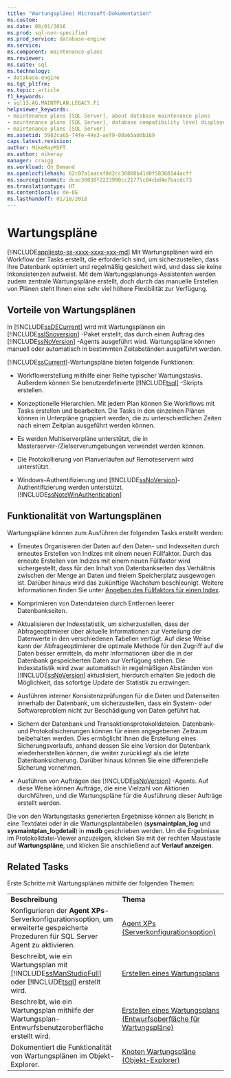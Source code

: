 ```yaml
---
title: "Wartungspläne| Microsoft-Dokumentation"
ms.custom: 
ms.date: 08/01/2016
ms.prod: sql-non-specified
ms.prod_service: database-engine
ms.service: 
ms.component: maintenance-plans
ms.reviewer: 
ms.suite: sql
ms.technology:
- database-engine
ms.tgt_pltfrm: 
ms.topic: article
f1_keywords:
- sql13.AG.MAINTPLAN.LEGACY.F1
helpviewer_keywords:
- maintenance plans [SQL Server], about database maintenance plans
- maintenance plans [SQL Server], database compatibility level displayed in designer
- maintenance plans [SQL Server]
ms.assetid: 5982ca65-74fe-44e3-aef9-00a65a0db169
caps.latest.revision: 
author: MikeRayMSFT
ms.author: mikeray
manager: craigg
ms.workload: On Demand
ms.openlocfilehash: 62c07a1aacaf0d2cc30808b41d0f58360144acff
ms.sourcegitcommit: dcac30038f2223990cc21775c84cbd4e7bacdc73
ms.translationtype: HT
ms.contentlocale: de-DE
ms.lasthandoff: 01/18/2018
---
```

# <a name="maintenance-plans"></a>Wartungspläne
[!INCLUDE[appliesto-ss-xxxx-xxxx-xxx-md](../../includes/appliesto-ss-xxxx-xxxx-xxx-md.md)] Mit Wartungsplänen wird ein Workflow der Tasks erstellt, die erforderlich sind, um sicherzustellen, dass Ihre Datenbank optimiert und regelmäßig gesichert wird, und dass sie keine Inkonsistenzen aufweist. Mit dem Wartungsplanungs-Assistenten werden zudem zentrale Wartungspläne erstellt, doch durch das manuelle Erstellen von Plänen steht Ihnen eine sehr viel höhere Flexibilität zur Verfügung.  
  
## <a name="benefits-of-maintenance-plans"></a>Vorteile von Wartungsplänen  
 In [!INCLUDE[ssDECurrent](../../includes/ssdecurrent-md.md)] wird mit Wartungsplänen ein [!INCLUDE[ssISnoversion](../../includes/ssisnoversion-md.md)] -Paket erstellt, das durch einen Auftrag des [!INCLUDE[ssNoVersion](../../includes/ssnoversion-md.md)] -Agents ausgeführt wird. Wartungspläne können manuell oder automatisch in bestimmten Zeitabständen ausgeführt werden.  
  
 [!INCLUDE[ssCurrent](../../includes/sscurrent-md.md)]-Wartungspläne bieten folgende Funktionen:  
  
-   Workflowerstellung mithilfe einer Reihe typischer Wartungstasks. Außerdem können Sie benutzerdefinierte [!INCLUDE[tsql](../../includes/tsql-md.md)] -Skripts erstellen.  
  
-   Konzeptionelle Hierarchien. Mit jedem Plan können Sie Workflows mit Tasks erstellen und bearbeiten. Die Tasks in den einzelnen Plänen können in Unterpläne gruppiert werden, die zu unterschiedlichen Zeiten nach einem Zeitplan ausgeführt werden können.  
  
-   Es werden Multiserverpläne unterstützt, die in Masterserver-/Zielserverumgebungen verwendet werden können.  
  
-   Die Protokollierung von Planverläufen auf Remoteservern wird unterstützt.  
  
-   Windows-Authentifizierung und [!INCLUDE[ssNoVersion](../../includes/ssnoversion-md.md)]-Authentifizierung werden unterstützt. [!INCLUDE[ssNoteWinAuthentication](../../includes/ssnotewinauthentication-md.md)]  
  
## <a name="maintenance-plan-functionality"></a>Funktionalität von Wartungsplänen  
 Wartungspläne können zum Ausführen der folgenden Tasks erstellt werden:  
  
-   Erneutes Organisieren der Daten auf den Daten- und Indexseiten durch erneutes Erstellen von Indizes mit einem neuen Füllfaktor. Durch das erneute Erstellen von Indizes mit einem neuen Füllfaktor wird sichergestellt, dass für den Inhalt von Datenbankseiten das Verhältnis zwischen der Menge an Daten und freiem Speicherplatz ausgewogen ist. Darüber hinaus wird das zukünftige Wachstum beschleunigt. Weitere Informationen finden Sie unter [Angeben des Füllfaktors für einen Index](../../relational-databases/indexes/specify-fill-factor-for-an-index.md).  
  
-   Komprimieren von Datendateien durch Entfernen leerer Datenbankseiten.  
  
-   Aktualisieren der Indexstatistik, um sicherzustellen, dass der Abfrageoptimierer über aktuelle Informationen zur Verteilung der Datenwerte in den verschiedenen Tabellen verfügt. Auf diese Weise kann der Abfrageoptimierer die optimale Methode für den Zugriff auf die Daten besser ermitteln, da mehr Informationen über die in der Datenbank gespeicherten Daten zur Verfügung stehen. Die Indexstatistik wird zwar automatisch in regelmäßigen Abständen von [!INCLUDE[ssNoVersion](../../includes/ssnoversion-md.md)] aktualisiert, hierdurch erhalten Sie jedoch die Möglichkeit, das sofortige Update der Statistik zu erzwingen.  
  
-   Ausführen interner Konsistenzprüfungen für die Daten und Datenseiten innerhalb der Datenbank, um sicherzustellen, dass ein System- oder Softwareproblem nicht zur Beschädigung von Daten geführt hat.  
  
-   Sichern der Datenbank und Transaktionsprotokolldateien. Datenbank- und Protokollsicherungen können für einen angegebenen Zeitraum beibehalten werden. Dies ermöglicht Ihnen die Erstellung eines Sicherungsverlaufs, anhand dessen Sie eine Version der Datenbank wiederherstellen können, die weiter zurückliegt als die letzte Datenbanksicherung. Darüber hinaus können Sie eine differenzielle Sicherung vornehmen.  
  
-   Ausführen von Aufträgen des [!INCLUDE[ssNoVersion](../../includes/ssnoversion-md.md)] -Agents. Auf diese Weise können Aufträge, die eine Vielzahl von Aktionen durchführen, und die Wartungspläne für die Ausführung dieser Aufträge erstellt werden.  
  
 Die von den Wartungstasks generierten Ergebnisse können als Bericht in eine Textdatei oder in die Wartungsplantabellen (**sysmaintplan_log** und **sysmaintplan_logdetail**) in **msdb** geschrieben werden. Um die Ergebnisse im Protokolldatei-Viewer anzuzeigen, klicken Sie mit der rechten Maustaste auf **Wartungspläne**, und klicken Sie anschließend auf **Verlauf anzeigen**.  
  
## <a name="related-tasks"></a>Related Tasks  
 Erste Schritte mit Wartungsplänen mithilfe der folgenden Themen:  
  
|||  
|-|-|  
|**Beschreibung**|**Thema**|  
|Konfigurieren der **Agent XPs**-Serverkonfigurationsoption, um erweiterte gespeicherte Prozeduren für SQL Server Agent zu aktivieren.|[Agent XPs (Serverkonfigurationsoption)](../../database-engine/configure-windows/agent-xps-server-configuration-option.md)|
|Beschreibt, wie ein Wartungsplan mit [!INCLUDE[ssManStudioFull](../../includes/ssmanstudiofull-md.md)] oder [!INCLUDE[tsql](../../includes/tsql-md.md)] erstellt wird.|[Erstellen eines Wartungsplans](../../relational-databases/maintenance-plans/create-a-maintenance-plan.md)|  
|Beschreibt, wie ein Wartungsplan mithilfe der Wartungsplan-Entwurfsbenutzeroberfläche erstellt wird.|[Erstellen eines Wartungsplans &#40;Entwurfsoberfläche für Wartungspläne&#41;](../../relational-databases/maintenance-plans/create-a-maintenance-plan-maintenance-plan-design-surface.md)|  
|Dokumentiert die Funktionalität von Wartungsplänen im Objekt-Explorer.|[Knoten Wartungspläne &#40;Objekt-Explorer&#41;](../../relational-databases/maintenance-plans/maintenance-plans-node-object-explorer.md)|  
  
  

